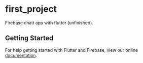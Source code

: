 # first_project

Firebase chatt app with flutter (unfinished).

## Getting Started

For help getting started with Flutter and Firebase, view our online
[documentation](https://codelabs.developers.google.com/codelabs/flutter-firebase/#0).
